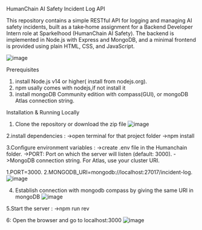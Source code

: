 HumanChain AI Safety Incident Log API

This repository contains a simple RESTful API for logging and managing AI safety incidents, built as a take‑home assignment for a Backend Developer Intern role at Sparkelhood (HumanChain AI Safety). The backend is implemented in Node.js with Express and MongoDB, and a minimal frontend is provided using plain HTML, CSS, and JavaScript.

![image](https://github.com/user-attachments/assets/667cde00-0310-4706-ac74-f87b385e9eb9)


Prerequisites
1. install Node.js v14 or higher( install from nodejs.org).
2. npm usally comes with nodejs,if not install it
3. install mongoDB Community edition with compass(GUI), or mongoDB Atlas connection string.

Installation & Running Locally
1. Clone the repository or download the zip file
 ![image](https://github.com/user-attachments/assets/fa7a20c7-528a-4efa-8d4c-78909bd7070a)

2.install dependencies : 
   ->open terminal for that project folder
   ->npm install

3.Configure environment variables : 
  ->create .env file in the Humanchain folder.
  ->PORT: Port on which the server will listen (default: 3000).
  ->MongoDB connection string. For Atlas, use your cluster URI.
 
  1.PORT=3000.
  2.MONGODB_URI=mongodb://localhost:27017/incident-log.
  ![image](https://github.com/user-attachments/assets/ca5c27da-ba1e-4f42-ae2c-af2f98bd1263)


4. Establish connection with mongodb compass by giving the same URI in mongoDB
![image](https://github.com/user-attachments/assets/925ad8c5-7171-45f2-aee7-d84f79d49837)

5.Start the server : 
  ->npm run rev 

6: Open the browser and go to localhost:3000
![image](https://github.com/user-attachments/assets/ed80b825-270e-4ab1-bef3-bd90c53a4b0e)


